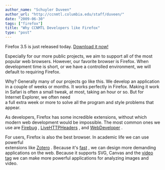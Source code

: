```yaml
---
author_name: "Schuyler Duveen"
author_url: "http://ccnmtl.columbia.edu/staff/duveen/"
date: "2009-06-30"
tags: ["firefox"]
title: "Why CCNMTL Developers like Firefox"
type: "post"
---
```


<p>Firefox 3.5 is just released today.  <a href="http://www.mozilla.com/en-US/firefox/firefox.html">Download it now!</a></p>

<!--more-->

<p>Especially for our more public projects, we aim to support all of the most popular web browsers.  However, our favorite browser is Firefox.  When development time is short, or we have a controlled environment, we will default to requiring Firefox.</p>

<p>Why? Generally many of our projects go like this.  We develop an application in a couple of weeks or months.  It works perfectly in Firefox.  Making it work in Safari is often a small tweak, at most, taking an hour or so.  But for Internet Explorer, we often need<br />
a full extra week or more to solve all the program and style problems that appear.</p>

<p>As developers, Firefox has some incredible extensions, without which modern web development would be impossible.  The most common ones we use are <a href="http://getfirebug.com/">Firebug</a> , <a href="https://addons.mozilla.org/en-US/firefox/addon/3829">LiveHTTPHeaders</a> , and <a href="https://addons.mozilla.org/en-US/firefox/addon/60">WebDeveloper</a> .</p>

<p>For users, Firefox is also the best browser.  In academic life we can use powerful<br />
extensions like <a href="http://www.zotero.org/">Zotero</a> .  Because it's <a href="http://www.pcpro.co.uk/blogs/2009/06/22/playing-with-firefox-35/">fast</a> , we can design more demanding applications on the web.  Because it supports <span class="caps">SVG,</span> Canvas and the <a href="http://ccnmtl.columbia.edu/compiled/events/video_goes_native_sfw.html">video tag</a> we can make more powerful applications for analyzing images and video.</p>

